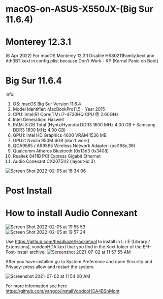 # macOS-on-ASUS-X550JX-(Big Sur 11.6.4)

# Monterey 12.3.1
(6 Apr 2022) For macOS Monterey 12.3.1 Disable HS80211Family.kext and Ath3BT.kext in config.plist because Don't Work - KP (Kernel Panic on Boot)

# Big Sur 11.6.4
info:

1. OS:                             macOS Big Sur Version 11.6.4 
2. Model Identifier:               MacBookPro11,5 - Year 2015
3. CPU:                            Intel(R) Core(TM) i7-4720HQ CPU @ 2.60GHz
4. Intel Generation:               Haswell
5. RAM: 8 GB Total  (Hynix/Hyundai DDR3 1600 MHz 4.00 GB + Samsung DDR3 1600 MHz 4.00 GB)
6. GPU1: Intel HD Graphics 4600 VRAM 1536 MB
7. GPU2: Nvidia 950M 4GB (don't work)
8. QCA9565 / AR9565 Wireless Network Adapter: (pci168c,36)
9. Qualcomm Atheros Bluetooth (0x13d3 0x3408)
10. Realtek 8411B PCI Express Gigabit Ethernet
11. Audio Conexant CX20751/2 (layout-id 3)

![Screen Shot 2022-02-05 at 18 34 06](https://user-images.githubusercontent.com/87201918/152656713-8a77f7be-a319-4d64-a6d7-2963dcc2e71d.png)

# Post Install

# How to install Audio Connexant

![Screen Shot 2022-02-05 at 19 55 53](https://user-images.githubusercontent.com/87201918/152656882-70cb9cb6-0242-4c0a-b970-96e8a96f10f0.png)
![Screen Shot 2022-02-05 at 19 57 24](https://user-images.githubusercontent.com/87201918/152656920-e3f693e8-e450-40c1-8c02-be01ab9387ba.png)



Use https://github.com/headkaze/Hackintool to install in L / E (Library / Extensions), voodooHDA.kext that you find in the Kext folder of the EFI-Post-install archive.
![Screenshot 2021-07-02 at 11 57 55 AM](https://user-images.githubusercontent.com/87201918/152656564-e88e1343-e650-4283-83d3-6731ac527d0a.png)

After you have installed go to System Preference and open Security and Privacy: press allow and restart the system.

![Screenshot 2021-07-02 at 11 54 00 AM](https://user-images.githubusercontent.com/87201918/152656571-ecb9adc4-08a8-425a-940e-ec28d832c1ba.png)

For more information see here https://github.com/yahgoo/installVoodooHDA4BSnMont



 

